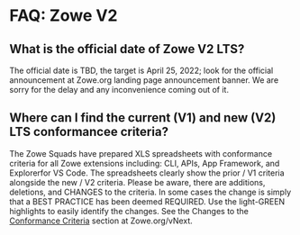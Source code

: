 # FAQ: Zowe V2

## What is the official date of Zowe V2 LTS?

The official date is TBD, the target is April 25, 2022; look for the official announcement at Zowe.org landing page announcement banner. We are sorry for the delay and any inconvenience coming out of it. 

## Where can I find the current (V1) and new (V2) LTS conformancee criteria? 

The Zowe Squads have prepared XLS spreadsheets with conformance criteria for all Zowe extensions including: CLI, APIs, App Framework, and Explorerfor VS Code. The spreadsheets clearly show the prior / V1 criteria alongside the new / V2 criteria. Please be aware, there are additions, deletions, and CHANGES to the criteria. In some cases the change is simply that a BEST PRACTICE has been deemed REQUIRED. Use the light-GREEN highlights to easily identify the changes. See the Changes to the [Conformance Criteria](https://www.zowe.org/vnext#conformance-changes) section at Zowe.org/vNext.